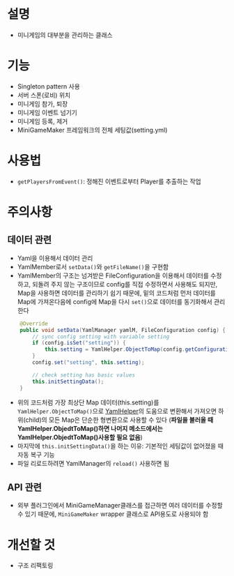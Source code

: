 # 설명
- 미니게임의 대부분을 관리하는 클래스

# 기능
- Singleton pattern 사용
- 서버 스폰(로비) 위치
- 미니게임 참가, 퇴장
- 미니게임 이벤트 넘기기
- 미니게임 등록, 제거
- MiniGameMaker 프레임워크의 전체 세팅값(setting.yml)

# 사용법
- `getPlayersFromEvent()`: 정해진 이벤트로부터 Player를 추출하는 작업

# 주의사항
## 데이터 관련
- Yaml을 이용해서 데이터 관리
- YamlMember로서 `setData()`와 `getFileName()`을 구현함
- YamlMember의 구조는 넘겨받은 FileConfiguration을 이용해서 데이터를 수정하고, 되돌려 주지 않는 구조이므로 config를 직접 수정하면서 사용해도 되지만,
Map을 사용하면 데이터를 관리하기 쉽기 때문에, 밑의 코드처럼 먼저 데이터를 Map에 가져온다음에 config에 Map을 다시 `set()`으로 데이터를 동기화해서 관리한다
```java
	@Override
	public void setData(YamlManager yamlM, FileConfiguration config) {
		// sync config setting with variable setting
		if (config.isSet("setting")) {
			this.setting = YamlHelper.ObjectToMap(config.getConfigurationSection("setting"));
		}
		config.set("setting", this.setting);

		// check setting has basic values
		this.initSettingData();
	}
```
- 위의 코드처럼 가장 최상단 Map 데이터(this.setting)를 `YamlHelper.ObjectToMap()`으로 [YamlHelper](https://github.com/worldbiomusic/wbmMC/blob/main/src/com/wbm/plugin/util/data/yaml/YamlHelper.java)의 도움으로 변환해서 가져오면 하위(child)의 모든 Map은 단순한 형변환으로 사용할 수 있다 (__파일을 불러올 때 YamlHelper.ObjedtToMap()하면 나머지 메소드에서는 YamlHelper.ObjedtToMap()사용할 필요 없음__)
- 마지막에 `this.initSettingData()`을 하는 이유: 기본적인 세팅값이 없어졌을 때 자동 복구 기능
- 파일 리로드하려면 YamlManager의 `reload()` 사용하면 됨
## API 관련
- 외부 플러그인에서 MiniGameManager클래스를 접근하면 여러 데이터를 수정할 수 있기 때문에, `MiniGameMaker` wrapper 클래스로 API용도로 사용되야 함


# 개선할 것
- 구조 리팩토링
